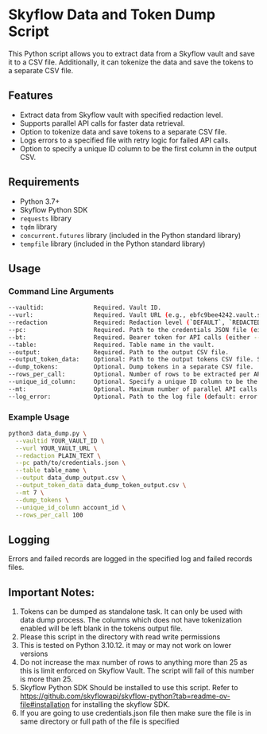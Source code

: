 # Skyflow Data and Token Dump Script

This Python script allows you to extract data from a Skyflow vault and save it to a CSV file. Additionally, it can tokenize the data and save the tokens to a separate CSV file.

## Features

- Extract data from Skyflow vault with specified redaction level.
- Supports parallel API calls for faster data retrieval.
- Option to tokenize data and save tokens to a separate CSV file.
- Logs errors to a specified file with retry logic for failed API calls.
- Option to specify a unique ID column to be the first column in the output CSV.

## Requirements

- Python 3.7+
- Skyflow Python SDK
- `requests` library
- `tqdm` library
- `concurrent.futures` library (included in the Python standard library)
- `tempfile` library (included in the Python standard library)

## Usage

### Command Line Arguments

```sh
--vaultid:              Required. Vault ID.
--vurl:                 Required. Vault URL (e.g., ebfc9bee4242.vault.skyflowapis.com).
--redaction             Required: Redaction level (`DEFAULT`, `REDACTED`, `MASKED`, `PLAIN_TEXT`).
--pc:                   Required. Path to the credentials JSON file (either --pc or --bt must be specified).
--bt:                   Required. Bearer token for API calls (either --pc or --bt must be specified).
--table:                Required. Table name in the vault.
--output:               Required. Path to the output CSV file.
--output_token_data:    Optional: Path to the output tokens CSV file. Should only be used with --dump_tokens parameter.
--dump_tokens:          Optional. Dump tokens in a separate CSV file.
--rows_per_call:        Optional. Number of rows to be extracted per API call (default: 25).
--unique_id_column:     Optional. Specify a unique ID column to be the first column in the output CSV
--mt:                   Optional. Maximum number of parallel API calls (default: 5, max: 7).
--log_error:            Optional. Path to the log file (default: error.log).
```


### Example Usage

```bash
python3 data_dump.py \
  --vaultid YOUR_VAULT_ID \
  --vurl YOUR_VAULT_URL \
  --redaction PLAIN_TEXT \
  --pc path/to/credentials.json \
  --table table_name \
  --output data_dump_output.csv \
  --output_token_data data_dump_token_output.csv \
  --mt 7 \
  --dump_tokens \
  --unique_id_column account_id \
  --rows_per_call 100
```

## Logging

Errors and failed records are logged in the specified log and failed records files.

## Important Notes:

1. Tokens can be dumped as standalone task. It can only be used with data dump process. The columns which does not have tokenization enabled will be left blank in the tokens output file.
2. Please this script in the directory with read write permissions
2. This is tested on Python 3.10.12. it may or may not work on lower versions
3. Do not increase the max number of rows to anything more than 25 as this is limit enforced on Skyflow Vault. The script will fail of this number is more than 25.
4. Skyflow Python SDK Should be installed to use this script. Refer to https://github.com/skyflowapi/skyflow-python?tab=readme-ov-file#installation for installing the skyflow SDK.
5. If you are going to use credentials.json file then make sure the file is in same directory or full path of the file is specified




